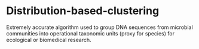 Distribution-based-clustering
=============================

Extremely accurate algorithm used to group DNA sequences from microbial communities into operational taxonomic units (proxy for species) for ecological or biomedical research.